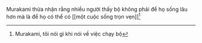 Murakami thừa nhận rằng nhiều người thấy bộ không phải để họ sống lâu hơn mà là để họ có thể có [[một cuộc sống trọn vẹn]][^1]


[^1]: Murakami, tôi nói gì khi nói về việc chạy bộ
